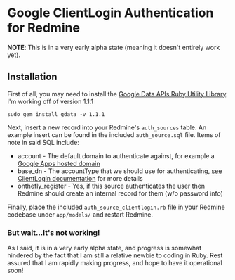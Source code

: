 # Google ClientLogin Authentication for Redmine #

**NOTE**: This is in a very early alpha state (meaning it doesn't entirely work yet).

## Installation ##

First of all, you may need to install the [Google Data APIs Ruby Utility Library](http://code.google.com/p/gdata-ruby-util/).  I'm working off of version 1.1.1

    sudo gem install gdata -v 1.1.1

Next, insert a new record into your Redmine's `auth_sources` table.  An example insert can be found in the included `auth_source.sql` file.  Items of note in said SQL include:

* account - The default domain to authenticate against, for example a [Google Apps hosted domain](https://www.google.com/a/)
* base_dn - The accountType that we should use for authenticating, [see ClientLogin documentation](http://code.google.com/apis/accounts/docs/AuthForInstalledApps.html#Request) for more details
* onthefly_register - Yes, if this source authenticates the user then Redmine should create an internal record for them (w/o password info)

Finally, place the included `auth_source_clientlogin.rb` file in your Redmine codebase under `app/models/` and restart Redmine.

### But wait...It's not working! ###

As I said, it is in a very early alpha state, and progress is somewhat hindered by the fact that I am still a relative newbie to coding in Ruby.  Rest assured that I am rapidly making progress, and hope to have it operational soon!
